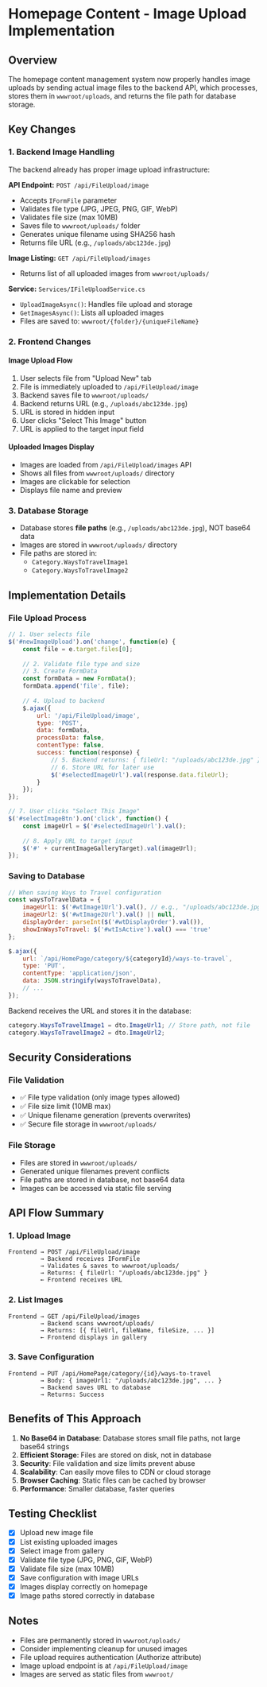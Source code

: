 # Homepage Content - Image Upload Implementation

## Overview
The homepage content management system now properly handles image uploads by sending actual image files to the backend API, which processes, stores them in `wwwroot/uploads`, and returns the file path for database storage.

## Key Changes

### 1. Backend Image Handling
The backend already has proper image upload infrastructure:

**API Endpoint:** `POST /api/FileUpload/image`
- Accepts `IFormFile` parameter
- Validates file type (JPG, JPEG, PNG, GIF, WebP)
- Validates file size (max 10MB)
- Saves file to `wwwroot/uploads/` folder
- Generates unique filename using SHA256 hash
- Returns file URL (e.g., `/uploads/abc123de.jpg`)

**Image Listing:** `GET /api/FileUpload/images`
- Returns list of all uploaded images from `wwwroot/uploads/`

**Service:** `Services/IFileUploadService.cs`
- `UploadImageAsync()`: Handles file upload and storage
- `GetImagesAsync()`: Lists all uploaded images
- Files are saved to: `wwwroot/{folder}/{uniqueFileName}`

### 2. Frontend Changes

#### Image Upload Flow
1. User selects file from "Upload New" tab
2. File is immediately uploaded to `/api/FileUpload/image`
3. Backend saves file to `wwwroot/uploads/`
4. Backend returns URL (e.g., `/uploads/abc123de.jpg`)
5. URL is stored in hidden input
6. User clicks "Select This Image" button
7. URL is applied to the target input field

#### Uploaded Images Display
- Images are loaded from `/api/FileUpload/images` API
- Shows all files from `wwwroot/uploads/` directory
- Images are clickable for selection
- Displays file name and preview

### 3. Database Storage
- Database stores **file paths** (e.g., `/uploads/abc123de.jpg`), NOT base64 data
- Images are stored in `wwwroot/uploads/` directory
- File paths are stored in:
  - `Category.WaysToTravelImage1`
  - `Category.WaysToTravelImage2`

## Implementation Details

### File Upload Process
```javascript
// 1. User selects file
$('#newImageUpload').on('change', function(e) {
    const file = e.target.files[0];
    
    // 2. Validate file type and size
    // 3. Create FormData
    const formData = new FormData();
    formData.append('file', file);
    
    // 4. Upload to backend
    $.ajax({
        url: '/api/FileUpload/image',
        type: 'POST',
        data: formData,
        processData: false,
        contentType: false,
        success: function(response) {
            // 5. Backend returns: { fileUrl: "/uploads/abc123de.jpg" }
            // 6. Store URL for later use
            $('#selectedImageUrl').val(response.data.fileUrl);
        }
    });
});

// 7. User clicks "Select This Image"
$('#selectImageBtn').on('click', function() {
    const imageUrl = $('#selectedImageUrl').val();
    
    // 8. Apply URL to target input
    $('#' + currentImageGalleryTarget).val(imageUrl);
});
```

### Saving to Database
```javascript
// When saving Ways to Travel configuration
const waysToTravelData = {
    imageUrl1: $('#wtImage1Url').val(), // e.g., "/uploads/abc123de.jpg"
    imageUrl2: $('#wtImage2Url').val() || null,
    displayOrder: parseInt($('#wtDisplayOrder').val()),
    showInWaysToTravel: $('#wtIsActive').val() === 'true'
};

$.ajax({
    url: `/api/HomePage/category/${categoryId}/ways-to-travel`,
    type: 'PUT',
    contentType: 'application/json',
    data: JSON.stringify(waysToTravelData),
    // ...
});
```

Backend receives the URL and stores it in the database:
```csharp
category.WaysToTravelImage1 = dto.ImageUrl1; // Store path, not file
category.WaysToTravelImage2 = dto.ImageUrl2;
```

## Security Considerations

### File Validation
- ✅ File type validation (only image types allowed)
- ✅ File size limit (10MB max)
- ✅ Unique filename generation (prevents overwrites)
- ✅ Secure file storage in `wwwroot/uploads/`

### File Storage
- Files are stored in `wwwroot/uploads/`
- Generated unique filenames prevent conflicts
- File paths are stored in database, not base64 data
- Images can be accessed via static file serving

## API Flow Summary

### 1. Upload Image
```
Frontend → POST /api/FileUpload/image
         → Backend receives IFormFile
         → Validates & saves to wwwroot/uploads/
         → Returns: { fileUrl: "/uploads/abc123de.jpg" }
         ← Frontend receives URL
```

### 2. List Images
```
Frontend → GET /api/FileUpload/images
         → Backend scans wwwroot/uploads/
         → Returns: [{ fileUrl, fileName, fileSize, ... }]
         ← Frontend displays in gallery
```

### 3. Save Configuration
```
Frontend → PUT /api/HomePage/category/{id}/ways-to-travel
         → Body: { imageUrl1: "/uploads/abc123de.jpg", ... }
         → Backend saves URL to database
         → Returns: Success
```

## Benefits of This Approach

1. **No Base64 in Database**: Database stores small file paths, not large base64 strings
2. **Efficient Storage**: Files are stored on disk, not in database
3. **Security**: File validation and size limits prevent abuse
4. **Scalability**: Can easily move files to CDN or cloud storage
5. **Browser Caching**: Static files can be cached by browser
6. **Performance**: Smaller database, faster queries

## Testing Checklist

- [x] Upload new image file
- [x] List existing uploaded images
- [x] Select image from gallery
- [x] Validate file type (JPG, PNG, GIF, WebP)
- [x] Validate file size (max 10MB)
- [x] Save configuration with image URLs
- [x] Images display correctly on homepage
- [x] Image paths stored correctly in database

## Notes

- Files are permanently stored in `wwwroot/uploads/`
- Consider implementing cleanup for unused images
- File upload requires authentication (Authorize attribute)
- Image upload endpoint is at `/api/FileUpload/image`
- Images are served as static files from `wwwroot/`
